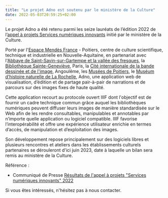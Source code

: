 ```yaml
---
title: "Le projet Adno est soutenu par le ministère de la Culture"
date: 2022-05-03T20:59:25+02:00
---
```


Le projet Adno a été retenu parmi les seize lauréats de l’édition 2022 de l’[appel à projets Services numériques innovants](https://www.culture.gouv.fr/Thematiques/Innovation-numerique/Aides-a-l-innovation-et-a-la-transformation-numerique/Services-numeriques-innovants/Les-laureats-SNI) initié par le ministère de la Culture.

Porté par l'[Espace Mendès France](https://emf.fr) - Poitiers, centre de culture scientifique, technique et industrielle en Nouvelle-Aquitaine, en partenariat avec l'[Abbaye de Saint-Savin-sur-Gartempe et la vallée des fresques](https://www.abbaye-saint-savin.fr/), la [Bibliothèque Sainte-Geneviève](https://www.bsg.univ-paris3.fr/iguana/www.main.cls), Paris, la [Cité internationale de la bande dessinée et de l'image](http://www.citebd.org/), Angoulême, les [Musées de Poitiers](https://www.poitiers.fr/c__231_977__accueil_musee_sainte_croix.html), le [Muséum d’histoire naturelle de La Rochelle](https://museum.larochelle.fr/), Adno, une application web de visualisation, d’édition et de partage pair-à-pair de narrations et de parcours sur des images fixes de haute qualité. 

Cette application recourt au protocole ouvert IIIF dont l'objectif est de fournir un cadre technique commun grâce auquel les bibliothèques numériques peuvent diffuser leurs images de manière standardisée sur le Web afin de les rendre consultables, manipulables et annotables par n’importe quelle application ou logiciel compatible. IIIF favorise l’interopérabilité et offre une expérience utilisateur enrichie en termes d’accès, de manipulation et d’exploitation des images.

Son développement repose principalement sur des logiciels libres et plusieurs rencontres et ateliers dans les établissements culturels partenaires se dérouleront d'ici juin 2023, date à laquelle un bilan sera remis au ministère de la Culture.

Référence :

- Communiqué de Presse [Résultats de l'appel à projets "Services numériques innovants" 2022](https://www.culture.gouv.fr/Presse/Communiques-de-presse/Resultats-de-l-appel-a-projets-Services-numeriques-innovants-2022)

Si vous êtes intéressés, n'hésitez pas à nous contacter.
